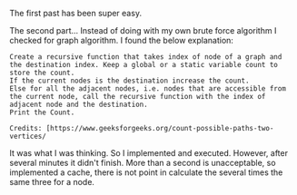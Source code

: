 The first past has been super easy.

The second part... Instead of doing with my own brute force algorithm I checked for graph algorithm. I found the below explanation:

    Create a recursive function that takes index of node of a graph and the destination index. Keep a global or a static variable count to store the count.
    If the current nodes is the destination increase the count.
    Else for all the adjacent nodes, i.e. nodes that are accessible from the current node, call the recursive function with the index of adjacent node and the destination.
    Print the Count.

    Credits: [https://www.geeksforgeeks.org/count-possible-paths-two-vertices/

It was what I was thinking. So I implemented and executed. However, after several minutes it didn't finish. More than a second is unacceptable, so implemented a cache, there is not point in calculate the several times the same three for a node.
